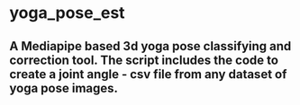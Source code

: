 # yoga_pose_est  
## A Mediapipe based 3d yoga pose classifying and correction tool. The script includes the code to create a joint angle - csv file from any dataset of yoga pose images.
